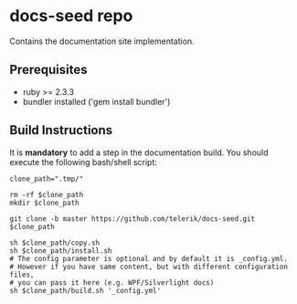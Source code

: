 # docs-seed repo
Contains the documentation site implementation.

## Prerequisites
- ruby >= 2.3.3
- bundler installed ('gem install bundler')

## Build Instructions
It is **mandatory** to add a step in the documentation build. You should execute the following bash/shell script:

```console
clone_path=".tmp/"

rm -rf $clone_path
mkdir $clone_path

git clone -b master https://github.com/telerik/docs-seed.git $clone_path

sh $clone_path/copy.sh
sh $clone_path/install.sh
# The config parameter is optional and by default it is _config.yml.
# However if you have same content, but with different configuration files, 
# you can pass it here (e.g. WPF/Silverlight docs)
sh $clone_path/build.sh '_config.yml' 
```
